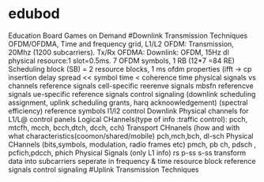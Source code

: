 # edubod
Education Board Games on Demand
#Downlink Transmission Techniques
  OFDM/OFDMA, Time and frequency grid, L1/L2
  OFDM: Transmission, 20Mhz (1200 subcarriers). Tx/Rx
  OFDMA:
  Downlink: OFDM, 15Hz
  dl physical resource:1 slot=0.5ms. 7 OFDM symbols, 1 RB (12*7 =84 RE)
    Scheduling block (SB) = 2 resource blocks, 1 ms
   ofdm properties (ifft -> cp insertion
   delay spread << symbol time < coherence time
  physical signals vs channels 
  reference signals
    cell-specific reerenve signals
    mbsfn referencve signals
    ue-specific reference signals
  control signaling (downlink scheduling assignment, uplink scheduling grants, harq acknoowledgement) (spectral efficiency)
    reference symbols
    l1/l2 control
  Downlink Physical channels for L1/L@ control panels
      Logical CHannels(type of info :traffic control): pcch, mtcfh, mcch, bcch,dtch, dcch, cch)
      Transport CHnanels (how and with what characteristics(coomon/shared/mobile) pch,mch,bch, dl-sch
      Physical CHannels (bits,symbols, modulation, radio frames etc) pmch, pb ch, pdsch , pcfich,pdcch, phich
      Physical Signals (only L1 info) rs  p-ss s-ss
  transform data into subcarriers
  seperate in frequency & time
  resource  block
  reference signals
  control signaling
#Uplink Transmission Techniques
